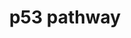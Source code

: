 ---
annotations:
- id: PW:0000718
  parent: regulatory pathway
  type: Pathway Ontology
  value: p53 signaling pathway
authors:
- Kevinhermans1987
- MartijnVanIersel
- Khanspers
- MaintBot
- Ddigles
- Mkutmon
citedin:
- link: PMC7645421
  title: Unraveling the blood transcriptome after real-life exposure of Wistar-rats
    to PM2.5, PM1 and water-soluble metals in the ambient air (2020)
description: p53 (also known as protein 53 or tumor protein 53), is a transcription
  factor which in humans is encoded by the TP53 gene. p53 is important in multicellular
  organisms, where it regulates the cell cycle and thus functions as a tumor suppressor
  that is involved in preventing cancer. As such, p53 has been described as "the guardian
  of the genome," "the guardian angel gene," and the "master watchman," referring
  to its role in conserving stability by preventing genome mutation.
last-edited: 2016-10-06
organisms:
- Rattus norvegicus
redirect_from:
- /index.php/Pathway:WP655
- /instance/WP655
- /instance/WP655_rr89792
revision: r89792
schema-jsonld:
- '@context': https://schema.org/
  '@id': https://wikipathways.github.io/pathways/WP655.html
  '@type': Dataset
  creator:
    '@type': Organization
    name: WikiPathways
  description: p53 (also known as protein 53 or tumor protein 53), is a transcription
    factor which in humans is encoded by the TP53 gene. p53 is important in multicellular
    organisms, where it regulates the cell cycle and thus functions as a tumor suppressor
    that is involved in preventing cancer. As such, p53 has been described as "the
    guardian of the genome," "the guardian angel gene," and the "master watchman,"
    referring to its role in conserving stability by preventing genome mutation.
  keywords:
  - 14-3-3-σ
  - ATR
  - Adgrb1
  - Apaf-1
  - Atm
  - B99
  - Bax
  - Bid
  - Casp3
  - Casp8
  - Casp9
  - Cdc2a
  - Cdk2
  - Cdk4/6
  - Chek1
  - Chek2
  - Cyclin B
  - Cyclin E
  - Cyclin G
  - CytC
  - Fas
  - Gadd45a
  - IGF-BP3
  - Igf1
  - KAI
  - Maspin
  - Mdm-X
  - Mdm2
  - Noxa
  - PAG608
  - PAI
  - PERP
  - PIRH-2
  - Pigs
  - Pten
  - Rprm
  - Sestrins
  - Siah
  - Siah1a
  - Tsc2
  - Wip1
  - p14ARF
  - p21
  - p53
  - p53R2
  - p73
  - scotin
  license: CC0
  name: p53 pathway
seo: CreativeWork
title: p53 pathway
wpid: WP655
---